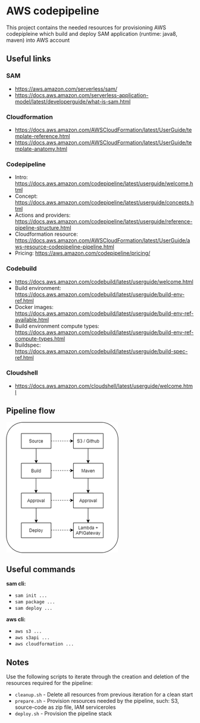 # AWS codepipeline

This project contains the needed resources for provisioning AWS codepipleine
which build and deploy SAM application (runtime: java8, maven) into AWS account

## Useful links

### SAM
- https://aws.amazon.com/serverless/sam/
- https://docs.aws.amazon.com/serverless-application-model/latest/developerguide/what-is-sam.html

### Cloudformation
- https://docs.aws.amazon.com/AWSCloudFormation/latest/UserGuide/template-reference.html
- https://docs.aws.amazon.com/AWSCloudFormation/latest/UserGuide/template-anatomy.html 

### Codepipeline
- Intro: https://docs.aws.amazon.com/codepipeline/latest/userguide/welcome.html
- Concept: https://docs.aws.amazon.com/codepipeline/latest/userguide/concepts.html 
- Actions and providers: https://docs.aws.amazon.com/codepipeline/latest/userguide/reference-pipeline-structure.html
- Cloudformation resource: https://docs.aws.amazon.com/AWSCloudFormation/latest/UserGuide/aws-resource-codepipeline-pipeline.html
- Pricing: https://aws.amazon.com/codepipeline/pricing/ 

### Codebuild
- https://docs.aws.amazon.com/codebuild/latest/userguide/welcome.html
- Build environment: https://docs.aws.amazon.com/codebuild/latest/userguide/build-env-ref.html
- Docker images: https://docs.aws.amazon.com/codebuild/latest/userguide/build-env-ref-available.html 
- Build environment compute types: https://docs.aws.amazon.com/codebuild/latest/userguide/build-env-ref-compute-types.html
-  Buildspec: https://docs.aws.amazon.com/codebuild/latest/userguide/build-spec-ref.html

### Cloudshell
- https://docs.aws.amazon.com/cloudshell/latest/userguide/welcome.html 

## Pipeline flow

![Pipeline flow](pipeline_101.png)

## Useful commands
**sam cli:**
- `sam init ...`
- `sam package ...`
- `sam deploy ...`

**aws cli:**
- `aws s3 ...`
- `aws s3api ...`
- `aws cloudformation ...`

## Notes
Use the following scripts to iterate through the creation and deletion of the resources required for the pipeline:
- `cleanup.sh` - Delete all resources from previous iteration for a clean start
- `prepare.sh` - Provision resources needed by the pipeline, such: S3, source-code as zip file, IAM serviceroles
- `deploy.sh`  - Provision the pipeline stack

